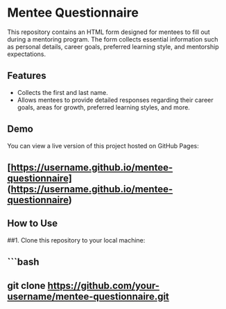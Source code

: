 # Mentee Questionnaire

This repository contains an HTML form designed for mentees to fill out during a mentoring program. The form collects essential information such as personal details, career goals, preferred learning style, and mentorship expectations.

## Features

- Collects the first and last name.
- Allows mentees to provide detailed responses regarding their career goals, areas for growth, preferred learning styles, and more.

## Demo

You can view a live version of this project hosted on GitHub Pages:  
## [https://username.github.io/mentee-questionnaire] (https://username.github.io/mentee-questionnaire)

## How to Use

##1. Clone this repository to your local machine:
##   ```bash
##   git clone https://github.com/your-username/mentee-questionnaire.git
